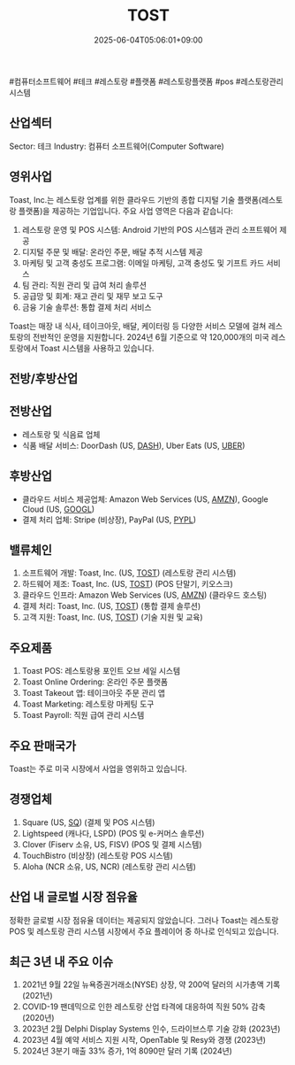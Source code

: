 ﻿---
title: "TOST"
date: 2025-06-04T05:06:01+09:00
lastmod: 2025-06-04T05:06:01+09:00
type: docs
sidebar:
  open: true
weight: 879
---
<div style="display:none">
  <meta property="article:published_time" content="2025-06-03T20:06:01Z" />
  <meta property="article:modified_time" content="2025-06-03T20:06:01Z" />
</div>
#컴퓨터소프트웨어 #테크 #레스토랑 #플랫폼 #레스토랑플랫폼 #pos #레스토랑관리시스템

## 산업섹터

Sector: 테크
Industry: 컴퓨터 소프트웨어(Computer Software)

## 영위사업

Toast, Inc.는 레스토랑 업계를 위한 클라우드 기반의 종합 디지털 기술 플랫폼(레스토랑 플랫폼)을 제공하는 기업입니다. 주요 사업 영역은 다음과 같습니다:

1. 레스토랑 운영 및 POS 시스템: Android 기반의 POS 시스템과 관리 소프트웨어 제공
2. 디지털 주문 및 배달: 온라인 주문, 배달 추적 시스템 제공
3. 마케팅 및 고객 충성도 프로그램: 이메일 마케팅, 고객 충성도 및 기프트 카드 서비스
4. 팀 관리: 직원 관리 및 급여 처리 솔루션
5. 공급망 및 회계: 재고 관리 및 재무 보고 도구
6. 금융 기술 솔루션: 통합 결제 처리 서비스

Toast는 매장 내 식사, 테이크아웃, 배달, 케이터링 등 다양한 서비스 모델에 걸쳐 레스토랑의 전반적인 운영을 지원합니다. 2024년 6월 기준으로 약 120,000개의 미국 레스토랑에서 Toast 시스템을 사용하고 있습니다.

## 전방/후방산업

## 전방산업

- 레스토랑 및 식음료 업체
- 식품 배달 서비스: DoorDash (US, [DASH](/company-analysis/dash/)), Uber Eats (US, [UBER](/company-analysis/uber/))

## 후방산업

- 클라우드 서비스 제공업체: Amazon Web Services (US, [AMZN](/company-analysis/amzn/)), Google Cloud (US, [GOOGL](/company-analysis/googl/))
- 결제 처리 업체: Stripe (비상장), PayPal (US, [PYPL](/company-analysis/pypl/))

## 밸류체인

1. 소프트웨어 개발: Toast, Inc. (US, [TOST](/company-analysis/tost/)) (레스토랑 관리 시스템)
2. 하드웨어 제조: Toast, Inc. (US, [TOST](/company-analysis/tost/)) (POS 단말기, 키오스크)
3. 클라우드 인프라: Amazon Web Services (US, [AMZN](/company-analysis/amzn/)) (클라우드 호스팅)
4. 결제 처리: Toast, Inc. (US, [TOST](/company-analysis/tost/)) (통합 결제 솔루션)
5. 고객 지원: Toast, Inc. (US, [TOST](/company-analysis/tost/)) (기술 지원 및 교육)

## 주요제품

1. Toast POS: 레스토랑용 포인트 오브 세일 시스템
2. Toast Online Ordering: 온라인 주문 플랫폼
3. Toast Takeout 앱: 테이크아웃 주문 관리 앱
4. Toast Marketing: 레스토랑 마케팅 도구
5. Toast Payroll: 직원 급여 관리 시스템

## 주요 판매국가

Toast는 주로 미국 시장에서 사업을 영위하고 있습니다.

## 경쟁업체

1. Square (US, [SQ](/company-analysis/sq/)) (결제 및 POS 시스템)
2. Lightspeed (캐나다, LSPD) (POS 및 e-커머스 솔루션)
3. Clover (Fiserv 소유, US, FISV) (POS 및 결제 시스템)
4. TouchBistro (비상장) (레스토랑 POS 시스템)
5. Aloha (NCR 소유, US, NCR) (레스토랑 관리 시스템)

## 산업 내 글로벌 시장 점유율

정확한 글로벌 시장 점유율 데이터는 제공되지 않았습니다. 그러나 Toast는 레스토랑 POS 및 레스토랑 관리 시스템 시장에서 주요 플레이어 중 하나로 인식되고 있습니다.

## 최근 3년 내 주요 이슈

1. 2021년 9월 22일 뉴욕증권거래소(NYSE) 상장, 약 200억 달러의 시가총액 기록 (2021년)
2. COVID-19 팬데믹으로 인한 레스토랑 산업 타격에 대응하여 직원 50% 감축 (2020년)
3. 2023년 2월 Delphi Display Systems 인수, 드라이브스루 기술 강화 (2023년)
4. 2023년 4월 예약 서비스 지원 시작, OpenTable 및 Resy와 경쟁 (2023년)
5. 2024년 3분기 매출 33% 증가, 1억 8090만 달러 기록 (2024년)
